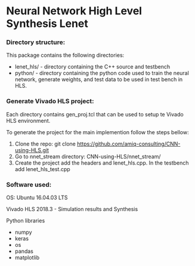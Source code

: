 # Neural Network High Level Synthesis Lenet

### Directory structure: ###
  This package contains the following directories:
   
   *   lenet_hls/   - directory containing the C++ source and testbench
   *   python/        - directory containing the python code used to train the neural network, generate weights, 
			and test data to be used in test bench in HLS. 

### Generate Vivado HLS project: ###

Each directory contains gen_proj.tcl that can be used to setup te Vivado HLS environment. 

To generate the project for the main implemention follow the steps bellow:
1) Clone the repo: git clone https://github.com/amiq-consulting/CNN-using-HLS.git
2) Go to nnet_stream directory: CNN-using-HLS/nnet_stream/
3) Create the project add the headers and lenet_hls.cpp. In the testbench add lenet_hls_test.cpp

### Software used: ###

OS: Ubuntu 16.04.03 LTS

Vivado HLS 2018.3 - Simulation results and Synthesis

Python libraries
   *   numpy
   *   keras 
   *   os
   *   pandas 
   *   matplotlib


	

